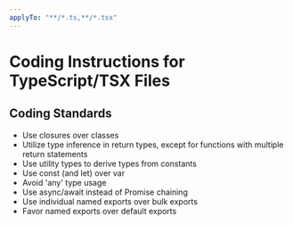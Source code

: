 ```yaml
---
applyTo: "**/*.ts,**/*.tsx"
---
```


# Coding Instructions for TypeScript/TSX Files

## Coding Standards

- Use closures over classes
- Utilize type inference in return types, except for functions with multiple return statements
- Use utility types to derive types from constants
- Use const (and let) over var
- Avoid 'any' type usage
- Use async/await instead of Promise chaining
- Use individual named exports over bulk exports
- Favor named exports over default exports
